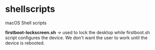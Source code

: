 # shellscripts
macOS Shell scripts

**firstboot-lockscreen.sh** -> used to lock the desktop while firstboot.sh script configures the device. We don't want the user to work until the device is rebooted. 

